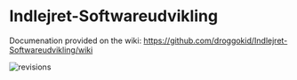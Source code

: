 # Indlejret-Softwareudvikling

Documenation provided on the wiki: https://github.com/droggokid/Indlejret-Softwareudvikling/wiki


![revisions](https://github.com/droggokid/Indlejret-Softwareudvikling/assets/73861467/f0c0d103-cdfd-46d3-b3a1-0a909b84caf3)
